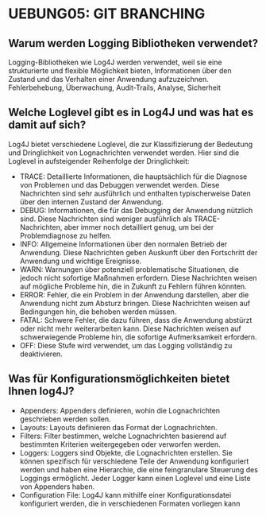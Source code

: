 # UEBUNG05: GIT	BRANCHING

## Warum werden Logging	Bibliotheken verwendet?

Logging-Bibliotheken wie Log4J werden verwendet, weil sie eine strukturierte und flexible Möglichkeit bieten, Informationen über den Zustand und das Verhalten einer Anwendung aufzuzeichnen. 
Fehlerbehebung, Überwachung, Audit-Trails, Analyse, Sicherheit

## Welche Loglevel gibt	es in Log4J und was hat	es damit auf sich?

Log4J bietet verschiedene Loglevel, die zur Klassifizierung der Bedeutung und Dringlichkeit von Lognachrichten verwendet werden. Hier sind die Loglevel in aufsteigender Reihenfolge der Dringlichkeit:
- TRACE: Detaillierte Informationen, die hauptsächlich für die Diagnose von Problemen und das Debuggen verwendet werden. Diese Nachrichten sind sehr ausführlich und enthalten typischerweise Daten über den internen Zustand der Anwendung.
- DEBUG: Informationen, die für das Debugging der Anwendung nützlich sind. Diese Nachrichten sind weniger ausführlich als TRACE-Nachrichten, aber immer noch detailliert genug, um bei der Problemdiagnose zu helfen.
- INFO: Allgemeine Informationen über den normalen Betrieb der Anwendung. Diese Nachrichten geben Auskunft über den Fortschritt der Anwendung und wichtige Ereignisse.
- WARN: Warnungen über potenziell problematische Situationen, die jedoch nicht sofortige Maßnahmen erfordern. Diese Nachrichten weisen auf mögliche Probleme hin, die in Zukunft zu Fehlern führen könnten.
- ERROR: Fehler, die ein Problem in der Anwendung darstellen, aber die Anwendung nicht zum Absturz bringen. Diese Nachrichten weisen auf Bedingungen hin, die behoben werden müssen.
- FATAL: Schwere Fehler, die dazu führen, dass die Anwendung abstürzt oder nicht mehr weiterarbeiten kann. Diese Nachrichten weisen auf schwerwiegende Probleme hin, die sofortige Aufmerksamkeit erfordern.
- OFF: Diese Stufe wird verwendet, um das Logging vollständig zu deaktivieren.

## Was für Konfigurationsmöglichkeiten bietet Ihnen log4J?

- Appenders: Appenders definieren, wohin die Lognachrichten geschrieben werden sollen.
- Layouts: Layouts definieren das Format der Lognachrichten.
- Filters: Filter bestimmen, welche Lognachrichten basierend auf bestimmten Kriterien weitergegeben oder verworfen werden.
- Loggers: Loggers sind Objekte, die Lognachrichten erstellen. Sie können spezifisch für verschiedene Teile der Anwendung konfiguriert werden und haben eine Hierarchie, die eine feingranulare Steuerung des Loggings ermöglicht. Jeder Logger kann einen Loglevel und eine Liste von Appenders haben.
- Configuration File: Log4J kann mithilfe einer Konfigurationsdatei konfiguriert werden, die in verschiedenen Formaten vorliegen kann